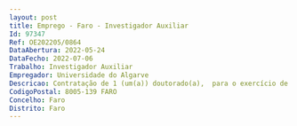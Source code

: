 ```yaml
--- 
layout: post
title: Emprego - Faro - Investigador Auxiliar
Id: 97347
Ref: OE202205/0864
DataAbertura: 2022-05-24
DataFecho: 2022-07-06
Trabalho: Investigador Auxiliar
Empregador: Universidade do Algarve
Descricao: Contratação de 1 (um(a)) doutorado(a),  para o exercício de funções equiparadas a investigador auxiliar, na área científica de Sistemas Ambiental e Recursos ou áreas afins, para o Centro  de Investigação Marinha e Ambiental da Universidade do Algarve
CodigoPostal: 8005-139 FARO
Concelho: Faro
Distrito: Faro
--- 
```


